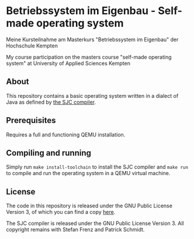 # Betriebssystem im Eigenbau - Self-made operating system
Meine Kursteilnahme am Masterkurs "Betriebssystem im Eigenbau" der Hochschule Kempten

My course participation on the masters course "self-made operating system" at University of Applied Sciences Kempten

## About
This repository contains a basic operating system written in a dialect of Java as defined by [the SJC compiler](https://www.fam-frenz.de/stefan/compiler.html).
## Prerequisites
Requires a full and functioning QEMU installation.

## Compiling and running
Simply run `make install-toolchain` to install the SJC compiler and `make run` to compile and run the operating system in a QEMU virtual machine.

## License
The code in this repository is released under the GNU Public License Version 3, of which you can find a copy [here](https://github.com/niklasstich/selfmade-os/blob/master/LICENSE).

The SJC compiler is released under the GNU Public License Version 3. All copyright remains with Stefan Frenz and Patrick Schmidt.
